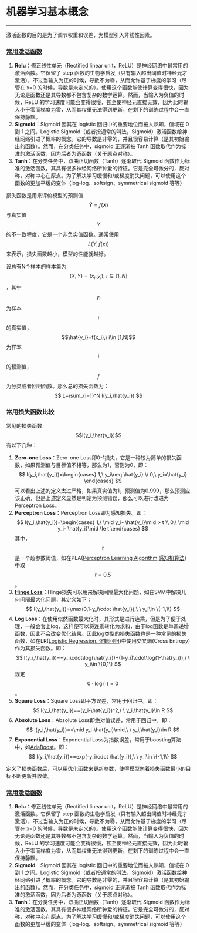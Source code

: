 # 机器学习基本概念

---

<!--sec data-title="激活函数" data-id="basics_0" data-show=true ces-->
激活函数的目的是为了调节权重和误差，为模型引入非线性因素。

### [常用激活函数](http://mp.weixin.qq.com/s/7DgiXCNBS5vb07WIKTFYRQ)
1. **Relu**：修正线性单元（Rectified linear unit，ReLU）是神经网络中最常用的激活函数。它保留了 step 函数的生物学启发（只有输入超出阈值时神经元才激活），不过当输入为正的时候，导数不为零，从而允许基于梯度的学习（尽管在 x=0 的时候，导数是未定义的）。使用这个函数能使计算变得很快，因为无论是函数还是其导数都不包含复杂的数学运算。然而，当输入为负值的时候，ReLU 的学习速度可能会变得很慢，甚至使神经元直接无效，因为此时输入小于零而梯度为零，从而其权重无法得到更新，在剩下的训练过程中会一直保持静默。 
2. **Sigmoid**：Sigmoid 因其在 logistic 回归中的重要地位而被人熟知，值域在 0 到 1 之间。Logistic Sigmoid（或者按通常的叫法，Sigmoid）激活函数给神经网络引进了概率的概念。它的导数是非零的，并且很容易计算（是其初始输出的函数）。然而，在分类任务中，sigmoid 正逐渐被 Tanh 函数取代作为标准的激活函数，因为后者为奇函数（关于原点对称）。
3. **Tanh**：在分类任务中，双曲正切函数（Tanh）逐渐取代 Sigmoid 函数作为标准的激活函数，其具有很多神经网络所钟爱的特征。它是完全可微分的，反对称，对称中心在原点。为了解决学习缓慢和/或梯度消失问题，可以使用这个函数的更加平缓的变体（log-log、softsign、symmetrical sigmoid 等等）
<!--endsec-->

<!--sec data-title="损失函数" data-id="basics_1" data-show=true ces-->
损失函数是用来评价模型的预测值 $$\hat{Y} =f(X)$$ 与真实值 $$Y$$ 的不一致程度，它是一个非负实值函数。通常使用 $$L(Y,f(x))$$ 来表示，损失函数越小，模型的性能就越好。    

设总有N个样本的样本集为 $$(X,Y)=(x_i,y_i),\ i\in [1,N]$$，其中 $$y_i$$ 为样本 $$i$$ 的真实值，$$\hat{y_i}=f(x_i),\ i\in [1,N]$$ 为样本 $$i$$ 的预测值，$$f$$ 为分类或者回归函数。那么总的损失函数为：
$$
L=\sum_{i=1}^N l(y_i,\hat{y_i})
$$

### 常用损失函数比较
常见的损失函数 $$l(y_i,\hat{y_i})$$ 有以下几种： 
1. **Zero-one Loss**：Zero-one Loss即0-1损失，它是一种较为简单的损失函数，如果预测值与目标值不相等，那么为1，否则为0，即：
$$
l(y_i,\hat{y_i})=\begin{cases}
1,\ y_i\neq \hat{y_i} \\
0,\ y_i=\hat{y_i}
\end{cases}
$$
可以看出上述的定义太过严格，如果真实值为1，预测值为0.999，那么预测应该正确，但是上述定义显然是判定为预测错误，那么可以进行改进为Perceptron Loss。 
2. **Perceptron Loss**：Perceptron Loss即为感知损失。即：
$$
l(y_i,\hat{y_i})=\begin{cases}
1,\ \mid y_i- \hat{y_i}\mid > t \\
0,\ \mid y_i- \hat{y_i}\mid \le t
\end{cases}
$$
其中，$$t$$ 是一个超参数阈值，如在PLA([Perceptron Learning Algorithm,感知机算法](http://kubicode.me/2015/08/06/Machine%20Learning/Perceptron-Learning-Algorithm/))中取 $$t=0.5$$。 
3. **[Hinge Loss](https://en.wikipedia.org/wiki/Hinge_loss)**：Hinge损失可以用来解决间隔最大化问题，如在SVM中解决几何间隔最大化问题，其定义如下：
$$
l(y_i,\hat{y_i})=\max(0,1-y_i\cdot \hat{y_i}),\ \ y_i\in \{-1,1\}
$$
4. **Log Loss**：在使用似然函数最大化时，其形式是进行连乘，但是为了便于处理，一般会套上log，这样便可以将连乘转化为求和，由于log函数是单调递增函数，因此不会改变优化结果。因此log类型的损失函数也是一种常见的损失函数，如在LR([Logistic Regression, 逻辑回归](chrome-extension://ikhdkkncnoglghljlkmcimlnlhkeamad/pdf-viewer/web/viewer.html?file=https%3A%2F%2Fpeople.eecs.berkeley.edu%2F~russell%2Fclasses%2Fcs194%2Ff11%2Flectures%2FCS194%2520Fall%25202011%2520Lecture%252006.pdf))中使用交叉熵(Cross Entropy)作为其损失函数。即：
$$
l(y_i,\hat{y_i})==y_i\cdot\log(\hat{y_i})+(1-y_i)\cdot\log(1-\hat{y_i}),\ \ y_i\in \{0,1\}
$$
规定 $$0\cdot \log(\cdot)=0$$。
5. **Square Loss**：Square Loss即平方误差，常用于回归中。即：
$$
l(y_i,\hat{y_i})==(y_i-\hat{y_i})^2,\ \ y_i,\hat{y_i}\in R
$$
6. **Absolute Loss**：Absolute Loss即绝对值误差，常用于回归中。即：
$$
l(y_i,\hat{y_i})==\mid y_i-\hat{y_i}\mid,\ \ y_i,\hat{y_i}\in R
$$
7. **Exponential Loss**：Exponential Loss为指数误差，常用于boosting算法中，如[AdaBoost](https://en.wikipedia.org/wiki/AdaBoost)。即：
$$
l(y_i,\hat{y_i})==exp(-y_i\cdot \hat{y_i}),\ \ y_i\in \{-1,1\}
$$
<!--endsec-->

<!--sec data-title="优化函数" data-id="basics_2" data-show=true ces-->
定义了损失函数后，可以用优化函数来更新参数，使得模型向着损失函数最小的目标不断更新并收敛。

### [常用激活函数](http://mp.weixin.qq.com/s/7DgiXCNBS5vb07WIKTFYRQ)
1. **Relu**：修正线性单元（Rectified linear unit，ReLU）是神经网络中最常用的激活函数。它保留了 step 函数的生物学启发（只有输入超出阈值时神经元才激活），不过当输入为正的时候，导数不为零，从而允许基于梯度的学习（尽管在 x=0 的时候，导数是未定义的）。使用这个函数能使计算变得很快，因为无论是函数还是其导数都不包含复杂的数学运算。然而，当输入为负值的时候，ReLU 的学习速度可能会变得很慢，甚至使神经元直接无效，因为此时输入小于零而梯度为零，从而其权重无法得到更新，在剩下的训练过程中会一直保持静默。 
2. **Sigmoid**：Sigmoid 因其在 logistic 回归中的重要地位而被人熟知，值域在 0 到 1 之间。Logistic Sigmoid（或者按通常的叫法，Sigmoid）激活函数给神经网络引进了概率的概念。它的导数是非零的，并且很容易计算（是其初始输出的函数）。然而，在分类任务中，sigmoid 正逐渐被 Tanh 函数取代作为标准的激活函数，因为后者为奇函数（关于原点对称）。
3. **Tanh**：在分类任务中，双曲正切函数（Tanh）逐渐取代 Sigmoid 函数作为标准的激活函数，其具有很多神经网络所钟爱的特征。它是完全可微分的，反对称，对称中心在原点。为了解决学习缓慢和/或梯度消失问题，可以使用这个函数的更加平缓的变体（log-log、softsign、symmetrical sigmoid 等等）
<!--endsec-->